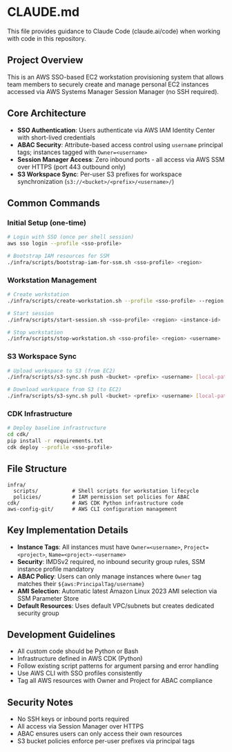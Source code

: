 # CLAUDE.md

This file provides guidance to Claude Code (claude.ai/code) when working with code in this repository.

## Project Overview

This is an AWS SSO-based EC2 workstation provisioning system that allows team members to securely create and manage personal EC2 instances accessed via AWS Systems Manager Session Manager (no SSH required).

## Core Architecture

- **SSO Authentication**: Users authenticate via AWS IAM Identity Center with short-lived credentials
- **ABAC Security**: Attribute-based access control using `username` principal tags; instances tagged with `Owner=<username>`
- **Session Manager Access**: Zero inbound ports - all access via AWS SSM over HTTPS (port 443 outbound only)
- **S3 Workspace Sync**: Per-user S3 prefixes for workspace synchronization (`s3://<bucket>/<prefix>/<username>/`)

## Common Commands

### Initial Setup (one-time)
```bash
# Login with SSO (once per shell session)
aws sso login --profile <sso-profile>

# Bootstrap IAM resources for SSM
./infra/scripts/bootstrap-iam-for-ssm.sh <sso-profile> <region>
```

### Workstation Management
```bash
# Create workstation
./infra/scripts/create-workstation.sh --profile <sso-profile> --region <region> --username <username> --project <project> --instance-type t3.small --arch x86_64 --volume-gb 50

# Start session
./infra/scripts/start-session.sh <sso-profile> <region> <instance-id>

# Stop workstation
./infra/scripts/stop-workstation.sh <sso-profile> <region> <username> [project]
```

### S3 Workspace Sync
```bash
# Upload workspace to S3 (from EC2)
./infra/scripts/s3-sync.sh push <bucket> <prefix> <username> [local-path]

# Download workspace from S3 (to EC2)
./infra/scripts/s3-sync.sh pull <bucket> <prefix> <username> [local-path]
```

### CDK Infrastructure
```bash
# Deploy baseline infrastructure
cd cdk/
pip install -r requirements.txt
cdk deploy --profile <sso-profile>
```

## File Structure

```
infra/
  scripts/           # Shell scripts for workstation lifecycle
  policies/          # IAM permission set policies for ABAC
cdk/                 # AWS CDK Python infrastructure code
aws-config-git/      # AWS CLI configuration management
```

## Key Implementation Details

- **Instance Tags**: All instances must have `Owner=<username>`, `Project=<project>`, `Name=<project>-<username>`
- **Security**: IMDSv2 required, no inbound security group rules, SSM instance profile mandatory
- **ABAC Policy**: Users can only manage instances where `Owner` tag matches their `${aws:PrincipalTag/username}`
- **AMI Selection**: Automatic latest Amazon Linux 2023 AMI selection via SSM Parameter Store
- **Default Resources**: Uses default VPC/subnets but creates dedicated security group

## Development Guidelines

- All custom code should be Python or Bash
- Infrastructure defined in AWS CDK (Python)
- Follow existing script patterns for argument parsing and error handling
- Use AWS CLI with SSO profiles consistently
- Tag all AWS resources with Owner and Project for ABAC compliance

## Security Notes

- No SSH keys or inbound ports required
- All access via Session Manager over HTTPS
- ABAC ensures users can only access their own resources
- S3 bucket policies enforce per-user prefixes via principal tags